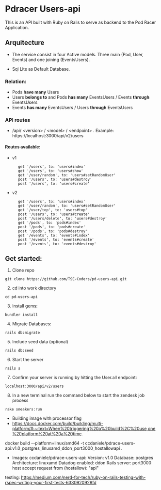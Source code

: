 # Pdracer Users-api

This is an API built with Ruby on Rails to serve as backend to the Pod Racer Application. 

## Arquitecture

* The service consist in four Active models. Three main (Pod, User, Events) and one joining (EventsUsers). 

* Sql Lite as Default Database.

### Relation: 

* Pods **have many** Users
* Users **belongs to**  and Pods **has many** EventsUsers / Events **through** EventsUsers
* Events **has many** EventsUsers / Users **through** EventsUsers

### API routes

* /api/ \<version> / \<model> / \<endpoint> . Example: https://localhost:3000/api/v2/users

#### Routes available:

* v1

```
      get '/users', to: 'users#index'
      get '/users', to: 'users#show'
      get '/user/random', to: 'users#setRandomUser'
      post '/users', to: 'users#destroy'
      post '/users', to: 'users#create'
```
* v2

```
      get '/users', to: 'users#index'
      get '/user/random', to: 'users#setRandomUser'
      get '/user/top', to: 'users#top'
      post '/users', to: 'users#create'
      post '/users/delete', to: 'users#destroy'
      get '/pods', to: 'pods#index'
      post '/pods', to: 'pods#create'
      post '/pods', to: 'pods#destroy'
      get '/events', to: 'events#index'
      post '/events', to: 'events#create'
      post '/events', to: 'events#destroy'
```

## Get started: 

1. Clone repo

```
git clone https://github.com/TSE-Coders/pd-users-api.git
```
2. cd into work directory 
```
cd pd-users-api
```
3. Install gems: 

```
bundler install
```
4. Migrate Databases: 
```
rails db:migrate
```
5. Include seed data (optional)
```
rails db:seed
```
6. Start the server
```
rails s
```
7. Confirm your server is running by hitting the User.all endpoint: 
```
localhost:3000/api/v2/users
```

8. In a new terminal run the command below to start the zendesk job process

```
rake sneakers:run
```

- Building image with processor flag
- https://docs.docker.com/build/building/multi-platform/#:~:text=When%20triggering%20a%20build%2C%20use,one%20platform%20at%20a%20time.

docker build --platform=linux/amd64 -t ccdaniele/pdrace-users-api:v1.0_postgres_linuxamd_ddon_port3000_hostallowapi .


- Images:
  ccdaniele/pdrace-users-api:
  Version: v1.0
  Database: postgres 
  Architecture: linuxamd
  Datadog enabled: ddon
  Rails server: port3000
  host accept request from (hostallow): "api"

testing: https://medium.com/nerd-for-tech/ruby-on-rails-testing-with-rspec-writing-your-first-tests-6330920928fd 

